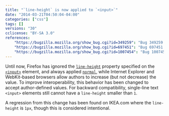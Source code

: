 ```yaml
---
title: "`line-height` is now applied to `<input>`"
date: "2014-03-21T04:50:04-04:00"
categories: ["css"]
tags: []
versions: "30"
cclicense: "BY-SA 3.0"
references:
    "https://bugzilla.mozilla.org/show_bug.cgi?id=349259": "Bug 349259 – CSS Property \'line-height\' has no effects on input text fields"
    "https://bugzilla.mozilla.org/show_bug.cgi?id=697451": "Bug 697451 – Allow use of line-height for <input type=\"reset|button|submit\">"
    "https://bugzilla.mozilla.org/show_bug.cgi?id=1007454": "Bug 1007454 – Regression: Text on buttons on Ikea website are cut off"
---
```

Until now, Firefox has ignored the [`line-height`](https://developer.mozilla.org/en-US/docs/Web/CSS/line-height) property specified on the [`<input>`](https://developer.mozilla.org/en-US/docs/Web/HTML/Element/input) element, and always applied [`normal`](https://developer.mozilla.org/en-US/docs/Web/CSS/normal), while Internet Explorer and WebKit-based browsers allow authors to increase (but not decrease) the value. To improve interoperability, this behavior has been changed to accept author-defined values. For backward compatibility, single-line text `<input>` elements still cannot have a `line-height` smaller than `1`.

A regression from this change has been found on IKEA.com where the `line-height` is `1px`, though this is considered intentional.
